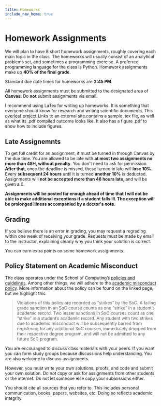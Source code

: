 ```yaml
---
title: Homeworks
include_nav_home: true
---
```


# Homework Assignments 

We will plan to have 8 short homework assignments, roughly covering each main topic in the class. The homeworks will usually consist of an analytical problems set, and sometimes a programming exercise. A preferred programming language for the class is Python.
Homework assignments make up  **40% of the final grade**. 

Standard due date times for homeworks are **2:45 PM**. 

All homework assignments must be submitted to the designated area of **Canvas**. Do  **not** submit assignments via email.

I recommend using LaTex for writing up homeworks. It is something that everyone should know for research and writing scientific documents. This [overleaf project](https://www.overleaf.com/read/zzcwdgwrpmph) Links to an external site.contains a sample .tex file, as well as what its .pdf compiled outcome looks like. It also has a figure .pdf to show how to include figures. 

## Late Assignemnts 

To get full credit for an assignment, it must be turned in through Canvas by the due time.  You are allowed to be late with **at most two assignments no more than 48H, without penalty**. You don't need to ask for permission. **After that**, once the deadline is missed, those turned in late will **lose 10%**. Every **subsequent 24 hours** until it is turned **another 10%** is deducted. Assignments will **not be accepted more than 48 hours late**, and will be given a 0. 

**Assignments will be posted far enough ahead of time that I will not be able to make additional exceptions if a student falls ill. The exception will be prolonged illness accompanied by a doctor's note.** 

## Grading 

If you believe there is an error in grading, you may request a regrading within one week of receiving your grade. Requests must be made by email to the instructor, explaining clearly why you think your solution is correct.

You can earn extra points on some homework assignments.

## Policy Statement on Academic Misconduct

The class operates under the School of Computing’s [policies and guidelines](https://handbook.cs.utah.edu/2019-2020/Academics/policies.php). Among other things, we will adhere to the [academic misconduct policy](https://www.cs.utah.edu/docs/misc/cheating_policy.pdf). More information about the policy can be found on the linked page, but we highlight this: 

> Violations of this policy are recorded as “strikes” by the SoC. A failing grade sanction in an SoC course counts as one “strike” in a student’s academic record. Two lesser sanctions in SoC courses count as one “strike” in a student’s academic record. Any student with two strikes due to academic misconduct will be subsequently barred from registering for any additional SoC courses, immediately dropped from their respective degree program, and will not be admitted to any future SoC program.

You are encouraged to discuss class materials with your peers. If you want you can form study groups because discussions help understanding. You are also welcome to discuss assignments.

However, you must write your own solutions, proofs, and code and submit your own solution. Do not copy or ask for assignments from other students or the internet. Do not let someone else copy your submissions either.

You should cite all sources that you refer to. This includes personal communication, books, papers, websites, etc. Doing so reflects academic integrity.